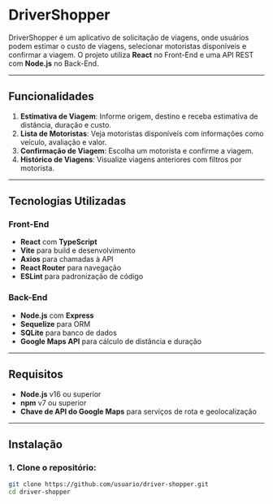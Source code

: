 # DriverShopper

DriverShopper é um aplicativo de solicitação de viagens, onde usuários podem estimar o custo de viagens, selecionar motoristas disponíveis e confirmar a viagem. O projeto utiliza **React** no Front-End e uma API REST com **Node.js** no Back-End.

---

## **Funcionalidades**

1. **Estimativa de Viagem**: Informe origem, destino e receba estimativa de distância, duração e custo.
2. **Lista de Motoristas**: Veja motoristas disponíveis com informações como veículo, avaliação e valor.
3. **Confirmação de Viagem**: Escolha um motorista e confirme a viagem.
4. **Histórico de Viagens**: Visualize viagens anteriores com filtros por motorista.

---

## **Tecnologias Utilizadas**

### **Front-End**
- **React** com **TypeScript**
- **Vite** para build e desenvolvimento
- **Axios** para chamadas à API
- **React Router** para navegação
- **ESLint** para padronização de código

### **Back-End**
- **Node.js** com **Express**
- **Sequelize** para ORM
- **SQLite** para banco de dados
- **Google Maps API** para cálculo de distância e duração

---

## **Requisitos**

- **Node.js** v16 ou superior
- **npm** v7 ou superior
- **Chave de API do Google Maps** para serviços de rota e geolocalização

---

## **Instalação**

### 1. Clone o repositório:
```bash
git clone https://github.com/usuario/driver-shopper.git
cd driver-shopper

